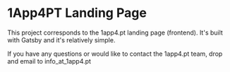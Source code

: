 # 1App4PT Landing Page

This project corresponds to the 1app4.pt landing page (frontend). It's built with Gatsby and it's relatively simple.

If you have any questions or would like to contact the 1app4.pt team, drop and email to info_at_1app4.pt